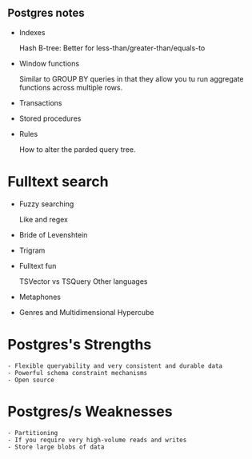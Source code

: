 ## Postgres notes

- Indexes

    Hash
    B-tree: Better for less-than/greater-than/equals-to

- Window functions

    Similar to GROUP BY queries in that they allow you tu run aggregate functions across multiple rows.

- Transactions

- Stored procedures

- Rules

    How to alter the parded query tree.

# Fulltext search

- Fuzzy searching

    Like and regex

- Bride of Levenshtein

- Trigram

- Fulltext fun
    
    TSVector vs TSQuery
    Other languages
    
- Metaphones

- Genres and Multidimensional Hypercube

# Postgres's Strengths

    - Flexible queryability and very consistent and durable data
    - Powerful schema constraint mechanisms
    - Open source

# Postgres/s Weaknesses

    - Partitioning
    - If you require very high-volume reads and writes
    - Store large blobs of data

